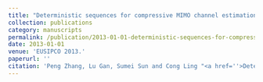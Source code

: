 ```yaml
---
title: "Deterministic sequences for compressive MIMO channel estimation"
collection: publications
category: manuscripts
permalink: /publication/2013-01-01-deterministic-sequences-for-compressive-mimo-channel-estimation
date: 2013-01-01
venue: 'EUSIPCO 2013.'
paperurl: ''
citation: 'Peng Zhang, Lu Gan, Sumei Sun and Cong Ling "<a href=''>Deterministic sequences for compressive MIMO channel estimation</a>", EUSIPCO 2013.'
---
```

